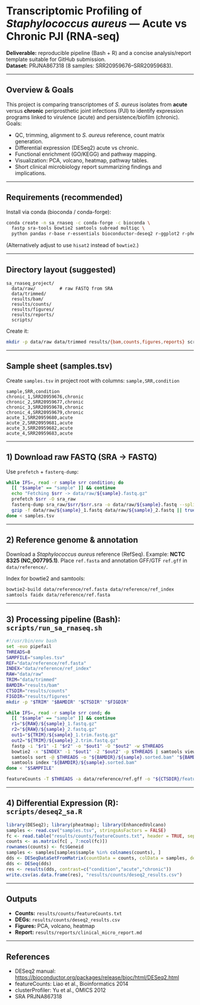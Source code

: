 # Transcriptomic Profiling of *Staphylococcus aureus* — Acute vs Chronic PJI (RNA‑seq)

**Deliverable:** reproducible pipeline (Bash + R) and a concise analysis/report template suitable for GitHub submission.  
**Dataset:** PRJNA867318 (8 samples: SRR20959676–SRR20959683).

---

## Overview & Goals
This project is comparing transcriptomes of *S. aureus* isolates from **acute** versus **chronic** periprosthetic joint infections (PJI) to identify expression programs linked to virulence (acute) and persistence/biofilm (chronic). Goals:
- QC, trimming, alignment to *S. aureus* reference, count matrix generation.
- Differential expression (DESeq2) acute vs chronic.
- Functional enrichment (GO/KEGG) and pathway mapping.
- Visualization: PCA, volcano, heatmap, pathway tables.
- Short clinical microbiology report summarizing findings and implications.

---

## Requirements (recommended)
Install via conda (bioconda / conda-forge):
```bash
conda create -n sa_rnaseq -c conda-forge -c bioconda \
  fastp sra-tools bowtie2 samtools subread multiqc \
  python pandas r-base r-essentials bioconductor-deseq2 r-ggplot2 r-pheatmap r-clusterProfiler r-enrichplot r-EnhancedVolcano
```
(Alternatively adjust to use `hisat2` instead of `bowtie2`.)

---

## Directory layout (suggested)
```
sa_rnaseq_project/
  data/raw/         # raw FASTQ from SRA
  data/trimmed/
  results/bam/
  results/counts/
  results/figures/
  results/reports/
  scripts/
```
Create it:
```bash
mkdir -p data/raw data/trimmed results/{bam,counts,figures,reports} scripts
```

---

## Sample sheet (samples.tsv)
Create `samples.tsv` in project root with columns: `sample,SRR,condition`

```
sample,SRR,condition
chronic_1,SRR20959676,chronic
chronic_2,SRR20959677,chronic
chronic_3,SRR20959678,chronic
chronic_4,SRR20959679,chronic
acute_1,SRR20959680,acute
acute_2,SRR20959681,acute
acute_3,SRR20959682,acute
acute_4,SRR20959683,acute
```

---

## 1) Download raw FASTQ (SRA -> FASTQ)
Use `prefetch` + `fasterq-dump`:
```bash
while IFS=, read -r sample srr condition; do
  [[ "$sample" == "sample" ]] && continue
  echo "Fetching $srr -> data/raw/${sample}.fastq.gz"
  prefetch $srr -O sra_raw
  fasterq-dump sra_raw/$srr/$srr.sra -o data/raw/${sample}.fastq --split-files -e 4
  gzip -f data/raw/${sample}_1.fastq data/raw/${sample}_2.fastq || true
done < samples.tsv
```

---

## 2) Reference genome & annotation
Download a *Staphylococcus aureus* reference (RefSeq). Example: **NCTC 8325 (NC_007795.1)**. Place `ref.fasta` and annotation GFF/GTF `ref.gff` in `data/reference/`.

Index for bowtie2 and samtools:
```bash
bowtie2-build data/reference/ref.fasta data/reference/ref_index
samtools faidx data/reference/ref.fasta
```

---

## 3) Processing pipeline (Bash): `scripts/run_sa_rnaseq.sh`
```bash
#!/usr/bin/env bash
set -euo pipefail
THREADS=8
SAMPFILE="samples.tsv"
REF="data/reference/ref.fasta"
INDEX="data/reference/ref_index"
RAW="data/raw"
TRIM="data/trimmed"
BAMDIR="results/bam"
CTSDIR="results/counts"
FIGDIR="results/figures"
mkdir -p "$TRIM" "$BAMDIR" "$CTSDIR" "$FIGDIR"

while IFS=, read -r sample srr cond; do
  [[ "$sample" == "sample" ]] && continue
  r1="${RAW}/${sample}_1.fastq.gz"
  r2="${RAW}/${sample}_2.fastq.gz"
  out1="${TRIM}/${sample}_1.trim.fastq.gz"
  out2="${TRIM}/${sample}_2.trim.fastq.gz"
  fastp -i "$r1" -I "$r2" -o "$out1" -O "$out2" -w $THREADS
  bowtie2 -x "$INDEX" -1 "$out1" -2 "$out2" -p $THREADS | samtools view -b -@ $THREADS -o "${BAMDIR}/${sample}.bam" -
  samtools sort -@ $THREADS -o "${BAMDIR}/${sample}.sorted.bam" "${BAMDIR}/${sample}.bam"
  samtools index "${BAMDIR}/${sample}.sorted.bam"
done < "$SAMPFILE"

featureCounts -T $THREADS -a data/reference/ref.gff -o "${CTSDIR}/featureCounts.txt" ${BAMDIR}/*.sorted.bam
```

---

## 4) Differential Expression (R): `scripts/deseq2_sa.R`
```r
library(DESeq2); library(pheatmap); library(EnhancedVolcano)
samples <- read.csv("samples.tsv", stringsAsFactors = FALSE)
fc <- read.table("results/counts/featureCounts.txt", header = TRUE, sep = "\t", comment.char = "#")
counts <- as.matrix(fc[ , 7:ncol(fc)])
rownames(counts) <- fc$Geneid
samples <- samples[samples$sample %in% colnames(counts), ]
dds <- DESeqDataSetFromMatrix(countData = counts, colData = samples, design = ~ condition)
dds <- DESeq(dds)
res <- results(dds, contrast=c("condition","acute","chronic"))
write.csv(as.data.frame(res), "results/counts/deseq2_results.csv")
```

---

## Outputs
- **Counts:** `results/counts/featureCounts.txt`
- **DEGs:** `results/counts/deseq2_results.csv`
- **Figures:** PCA, volcano, heatmap
- **Report:** `results/reports/clinical_micro_report.md`

---

## References
- DESeq2 manual: https://bioconductor.org/packages/release/bioc/html/DESeq2.html  
- featureCounts: Liao et al., Bioinformatics 2014  
- clusterProfiler: Yu et al., OMICS 2012  
- SRA PRJNA867318  
